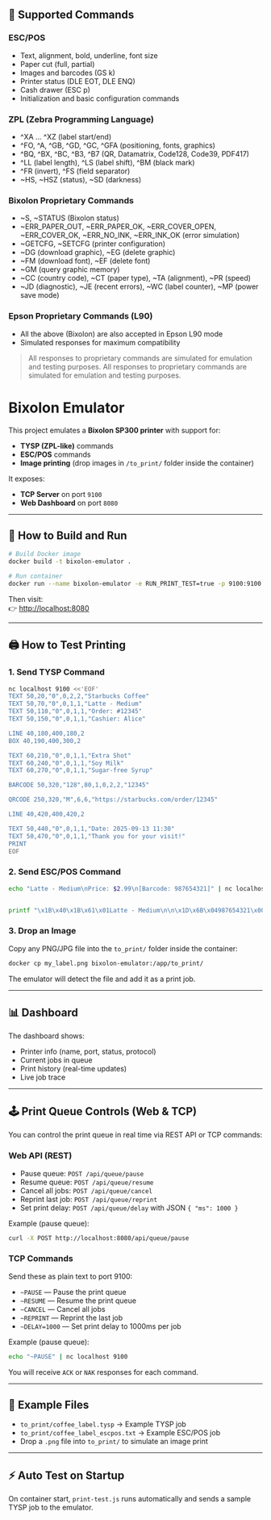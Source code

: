 ## 📑 Supported Commands

### ESC/POS
- Text, alignment, bold, underline, font size
- Paper cut (full, partial)
- Images and barcodes (GS k)
- Printer status (DLE EOT, DLE ENQ)
- Cash drawer (ESC p)
- Initialization and basic configuration commands

### ZPL (Zebra Programming Language)
- ^XA ... ^XZ (label start/end)
- ^FO, ^A, ^GB, ^GD, ^GC, ^GFA (positioning, fonts, graphics)
- ^BQ, ^BX, ^BC, ^B3, ^B7 (QR, Datamatrix, Code128, Code39, PDF417)
- ^LL (label length), ^LS (label shift), ^BM (black mark)
- ^FR (invert), ^FS (field separator)
- ~HS, ~HSZ (status), ~SD (darkness)

### Bixolon Proprietary Commands
- ~S, ~STATUS (Bixolon status)
- ~ERR_PAPER_OUT, ~ERR_PAPER_OK, ~ERR_COVER_OPEN, ~ERR_COVER_OK, ~ERR_NO_INK, ~ERR_INK_OK (error simulation)
- ~GETCFG, ~SETCFG (printer configuration)
- ~DG (download graphic), ~EG (delete graphic)
- ~FM (download font), ~EF (delete font)
- ~GM (query graphic memory)
- ~CC (country code), ~CT (paper type), ~TA (alignment), ~PR (speed)
- ~JD (diagnostic), ~JE (recent errors), ~WC (label counter), ~MP (power save mode)

### Epson Proprietary Commands (L90)
- All the above (Bixolon) are also accepted in Epson L90 mode
- Simulated responses for maximum compatibility

> All responses to proprietary commands are simulated for emulation and testing purposes.
All responses to proprietary commands are simulated for emulation and testing purposes.
# Bixolon Emulator

This project emulates a **Bixolon SP300 printer** with support for:

- **TYSP (ZPL-like)** commands
- **ESC/POS** commands
- **Image printing** (drop images in `/to_print/` folder inside the container)

It exposes:
- **TCP Server** on port `9100`
- **Web Dashboard** on port `8080`

---

## 🚀 How to Build and Run

```bash
# Build Docker image
docker build -t bixolon-emulator .

# Run container
docker run --name bixolon-emulator -e RUN_PRINT_TEST=true -p 9100:9100 -p 8080:8080 bixolon-emulator
```

Then visit:  
👉 [http://localhost:8080](http://localhost:8080)

---

## 🖨️ How to Test Printing

### 1. Send TYSP Command
```bash
nc localhost 9100 <<'EOF'
TEXT 50,20,"0",0,2,2,"Starbucks Coffee"
TEXT 50,70,"0",0,1,1,"Latte - Medium"
TEXT 50,110,"0",0,1,1,"Order: #12345"
TEXT 50,150,"0",0,1,1,"Cashier: Alice"

LINE 40,180,400,180,2
BOX 40,190,400,300,2

TEXT 60,210,"0",0,1,1,"Extra Shot"
TEXT 60,240,"0",0,1,1,"Soy Milk"
TEXT 60,270,"0",0,1,1,"Sugar-free Syrup"

BARCODE 50,320,"128",80,1,0,2,2,"12345"

QRCODE 250,320,"M",6,6,"https://starbucks.com/order/12345"

LINE 40,420,400,420,2

TEXT 50,440,"0",0,1,1,"Date: 2025-09-13 11:30"
TEXT 50,470,"0",0,1,1,"Thank you for your visit!"
PRINT
EOF


```

### 2. Send ESC/POS Command
```bash
echo "Latte - Medium\nPrice: $2.99\n[Barcode: 987654321]" | nc localhost 9100


printf "\x1B\x40\x1B\x61\x01Latte - Medium\n\n\x1D\x6B\x04987654321\x00\n\n\n" | nc localhost 9100

```

### 3. Drop an Image
Copy any PNG/JPG file into the `to_print/` folder inside the container:

```bash
docker cp my_label.png bixolon-emulator:/app/to_print/
```

The emulator will detect the file and add it as a print job.

---

## 📊 Dashboard

The dashboard shows:
- Printer info (name, port, status, protocol)
- Current jobs in queue
- Print history (real-time updates)
- Live job trace

---

## 🕹️ Print Queue Controls (Web & TCP)

You can control the print queue in real time via REST API or TCP commands:

### Web API (REST)
- Pause queue: `POST /api/queue/pause`
- Resume queue: `POST /api/queue/resume`
- Cancel all jobs: `POST /api/queue/cancel`
- Reprint last job: `POST /api/queue/reprint`
- Set print delay: `POST /api/queue/delay` with JSON `{ "ms": 1000 }`

Example (pause queue):
```bash
curl -X POST http://localhost:8080/api/queue/pause
```

### TCP Commands
Send these as plain text to port 9100:
- `~PAUSE` — Pause the print queue
- `~RESUME` — Resume the print queue
- `~CANCEL` — Cancel all jobs
- `~REPRINT` — Reprint the last job
- `~DELAY=1000` — Set print delay to 1000ms per job

Example (pause queue):
```bash
echo "~PAUSE" | nc localhost 9100
```

You will receive `ACK` or `NAK` responses for each command.

---

## 📂 Example Files

- `to_print/coffee_label.tysp` → Example TYSP job  
- `to_print/coffee_label_escpos.txt` → Example ESC/POS job  
- Drop a `.png` file into `to_print/` to simulate an image print  

---

## ⚡ Auto Test on Startup

On container start, `print-test.js` runs automatically and sends a sample TYSP job to the emulator.

